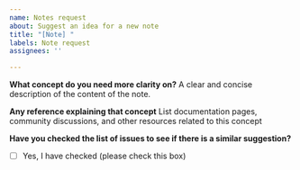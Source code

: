 ```yaml
---
name: Notes request
about: Suggest an idea for a new note
title: "[Note] "
labels: Note request
assignees: ''

---
```


**What concept do you need more clarity on?**
A clear and concise description of the content of the note.

**Any reference explaining that concept**
List documentation pages, community discussions, and other resources related to this concept

**Have you checked the list of issues to see if there is a similar suggestion?**
- [ ] Yes, I have checked (please check this box)
